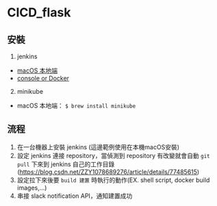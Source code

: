 # CICD_flask

## 安裝
1. jenkins
  * [macOS 本地端](https://www.jianshu.com/p/9dc3b45fbbec)
  * [console or Docker](https://medium.com/@NorthBei/ci-1-在各平台上安裝jenkins-ea0f19cc0881)
  
2. minikube
  * macOS 本地端：
  `$ brew install minikube`

## 流程
1. 在一台機器上安裝 jenkins (這邊範例使用在本機macOS安裝)
2. 設定 jenkins 連接 repository，當偵測到 repository 有改變就會自動 `git pull` 下來到 jenkins 自己的工作目錄(https://blog.csdn.net/ZZY1078689276/article/details/77485615)
3. 設定拉下來後要 `build 建置` 時執行的動作(EX. shell script, docker build images,...)
4. 串接 slack notification API，通知建置成功
